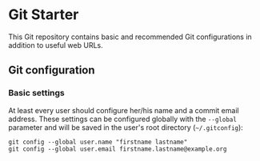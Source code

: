 # Git Starter

This Git repository contains basic and recommended Git configurations in addition to useful web URLs.

## Git configuration

### Basic settings

At least every user should configure her/his name and a commit email address. These settings can be configured globally with the `--global` parameter and will be saved in the user's root directory (`~/.gitconfig`):

```shell
git config --global user.name "firstname lastname"
git config --global user.email firstname.lastname@example.org
```
